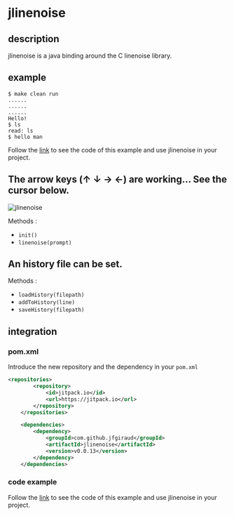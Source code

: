 # jlinenoise

## description
jlinenoise is a java binding around the C linenoise library.

## example
```
$ make clean run
......
......
......
Hello!
$ ls
read: ls
$ hello man
```

Follow the [link](src/main/java/com/github/jfgiraud/jlinenoise) to see the code of this example and use jlinenoise in your project.

## The arrow keys (↑ ↓ → ←) are working... See the cursor below.

![jlinenoise](https://github.com/jfgiraud/jlinenoise/assets/505040/42c6b923-50a9-4591-9145-7cb9bfa3317b)

Methods :
* `init()`
* `linenoise(prompt)`

## An history file can be set.

Methods :
* `loadHistory(filepath)`
* `addToHistory(line)`
* `saveHistory(filepath)`

## integration

### pom.xml

Introduce the new repository and the dependency in your `pom.xml`

```xml
<repositories>
        <repository>
            <id>jitpack.io</id>
            <url>https://jitpack.io</url>
        </repository>
    </repositories>

    <dependencies>
        <dependency>
            <groupId>com.github.jfgiraud</groupId>
            <artifactId>jlinenoise</artifactId>
            <version>v0.0.13</version>
        </dependency>
    </dependencies>
```

### code example

Follow the [link](src/main/java/com/github/jfgiraud/jlinenoise) to see the code of this example and use jlinenoise in your project.

